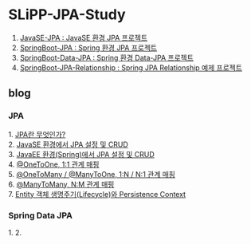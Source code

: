 # SLiPP-JPA-Study
1. <a href='https://github.com/woniper/SLiPP-JPA-Study/tree/master/JavaSE-JPA'>JavaSE-JPA : JavaSE 환경 JPA 프로젝트</a>
2. <a href='https://github.com/woniper/SLiPP-JPA-Study/tree/master/SpringBoot-JPA'>SpringBoot-JPA : Spring 환경 JPA 프로젝트</a>
3. <a href='https://github.com/woniper/SLiPP-JPA-Study/tree/master/SpringBoot-Data-JPA'>SpringBoot-Data-JPA : Spring 환경 Data-JPA 프로젝트</a>
4. <a href='https://github.com/woniper/SLiPP-JPA-Study/tree/master/SpringBoot-JPA-Relationship'>SpringBoot-JPA-Relationship : Spring JPA Relationship 예제 프로젝트</a>


<h2>blog</h2>

<h3>JPA</h3>
1. <a href='http://blog.woniper.net/255'>JPA란 무엇인가?</a> <br/>
2. <a href='http://blog.woniper.net/256'>JavaSE 환경에서 JPA 설정 및 CRUD</a> <br/>
3. <a href='http://blog.woniper.net/258'>JavaEE 환경(Spring)에서 JPA 설정 및 CRUD</a> <br/>
4. <a href='http://blog.woniper.net/263'>@OneToOne, 1:1 관계 매핑</a> <br/>
5. <a href='http://blog.woniper.net/264'>@OneToMany / @ManyToOne, 1:N / N:1 관계 매핑</a> <br/>
6. <a href='http://blog.woniper.net/265'>@ManyToMany, N:M 관계 매핑</a> <br/>
7. <a href='http://blog.woniper.net/266'>Entity 객체 생명주기(Lifecycle)와 Persistence Context</a> <br/>

<h3>Spring Data JPA</h3>
1. 
2. 
